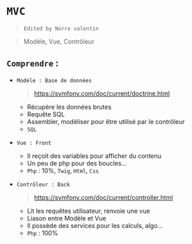 # `MVC`
> `Edited by Norro valentin` 

> Modèle, Vue, Contrôleur

## `Comprendre` :
  * `Modèle : Base de données`
    > https://symfony.com/doc/current/doctrine.html
    * Récupère les données brutes
    * Requête SQL
    * Assembler, modéliser pour être utilisé par le contrôleur
    * `SQL`

  * `Vue : Front`
    * Il reçoit des variables pour afficher du contenu
    * Un peu de php pour des boucles...
    * `Php` : 10%, `Twig`, `Html`, `Css`

  * `Contrôleur : Back`
    > https://symfony.com/doc/current/controller.html
    * Lit les requêtes utilisateur, renvoie une vue
    * Liason entre Modèle et Vue
    * Il possède des services pour les calculs, algo...
    * `Php` : 100%
